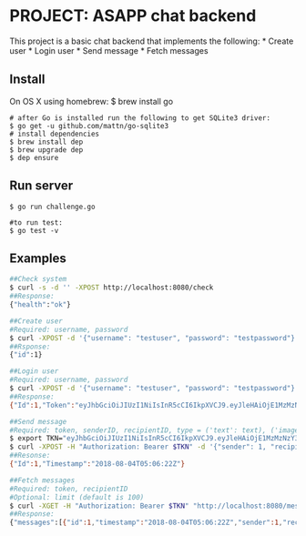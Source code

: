 
# PROJECT: ASAPP chat backend

This project is a basic chat backend that implements the following:
	* Create user
	* Login user
	* Send message
	* Fetch messages

## Install
On OS X using homebrew:
	$ brew install go

	# after Go is installed run the following to get SQLite3 driver:
	$ go get -u github.com/mattn/go-sqlite3
	# install dependencies
	$ brew install dep
	$ brew upgrade dep
	$ dep ensure

## Run server
	$ go run challenge.go

	#to run test:
	$ go test -v

## Examples
```bash
##Check system
$ curl -s -d '' -XPOST http://localhost:8080/check
##Response:
{"health":"ok"}

##Create user
#Required: username, password
$ curl -XPOST -d '{"username": "testuser", "password": "testpassword"}' http://localhost:8080/users
##Rsponse:
{"id":1}

##Login user
#Required: username, password
$ curl -XPOST -d '{"username": "testuser", "password": "testpassword"}' http://localhost:8080/login
##Response:
{"Id":1,"Token":"eyJhbGciOiJIUzI1NiIsInR5cCI6IkpXVCJ9.eyJleHAiOjE1MzMzNzY3MzQsImlkIjoxfQ.nzl2yeZMFZdPz9XE26yoNJlfpoUjIvUOmsaraclsKw4"}

##Send message
#Required: token, senderID, recipientID, type = ('text': text), ('image': width, height, url), ('video': source, url)
$ export TKN="eyJhbGciOiJIUzI1NiIsInR5cCI6IkpXVCJ9.eyJleHAiOjE1MzMzNzY3MzQsImlkIjoxfQ.nzl2yeZMFZdPz9XE26yoNJlfpoUjIvUOmsaraclsKw4"
$ curl -XPOST -H "Authorization: Bearer $TKN" -d '{"sender": 1, "recipient": 2, "content":{"type": "text", "text": "Test Message"}}' http://localhost:8080/messages
##Resonse:
{"Id":1,"Timestamp":"2018-08-04T05:06:22Z"}

##Fetch messages
#Required: token, recipientID 
#Optional: limit (default is 100)
$ curl -XGET -H "Authorization: Bearer $TKN" "http://localhost:8080/messages?recipient=2&start=1&limit=1"
##Response:
{"messages":[{"id":1,"timestamp":"2018-08-04T05:06:22Z","sender":1,"recipient":2,"content":{"type":"text","text":"Test Message"}}]}
```
